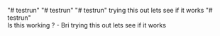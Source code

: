 "# testrun" 
"# testrun" 
"# testrun" 
trying this out lets see if it works 
"# testrun"  
Is this working ? - Bri 
trying this out lets see if it works 

